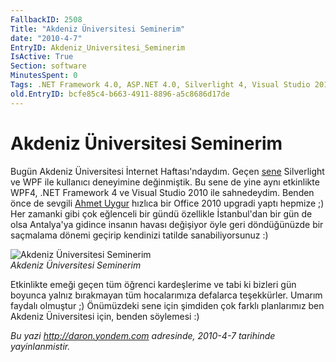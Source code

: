 ```yaml
---
FallbackID: 2508
Title: "Akdeniz Üniversitesi Seminerim"
date: "2010-4-7"
EntryID: Akdeniz_Universitesi_Seminerim
IsActive: True
Section: software
MinutesSpent: 0
Tags: .NET Framework 4.0, ASP.NET 4.0, Silverlight 4, Visual Studio 2010, WPF, ASP.NET
old.EntryID: bcfe85c4-b663-4911-8896-a5c8686d17de
---
```

# Akdeniz Üniversitesi Seminerim
Bugün Akdeniz Üniversitesi İnternet Haftası'ndaydım. Geçen
[sene](http://daron.yondem.com/tr/post/646cc301-2972-4bfd-9e39-b00cd67be81b)
Silverlight ve WPF ile kullanıcı deneyimine değinmiştik. Bu sene de yine
aynı etkinlikte WPF4, .NET Framework 4 ve Visual Studio 2010 ile
sahnedeydim. Benden önce de sevgili [Ahmet
Uygur](http://ahmet-u.spaces.live.com/) hızlıca bir Office 2010 upgradi
yaptı hepmize ;) Her zamanki gibi çok eğlenceli bir gündü özellikle
İstanbul'dan bir gün de olsa Antalya'ya gidince insanın havası değişiyor
öyle geri döndüğünüzde bir saçmalama dönemi geçirip kendinizi tatilde
sanabiliyorsunuz :)

![Akdeniz Üniversitesi
Seminerim](media/Akdeniz_Universitesi_Seminerim/06042010_3.jpg)\
*Akdeniz Üniversitesi Seminerim*

Etkinlikte emeği geçen tüm öğrenci kardeşlerime ve tabi ki bizleri gün
boyunca yalnız bırakmayan tüm hocalarımıza defalarca teşekkürler. Umarım
faydalı olmuştur ;) Önümüzdeki sene için şimdiden çok farklı planlarımız
ben Akdeniz Üniversitesi için, benden söylemesi :)



*Bu yazi http://daron.yondem.com adresinde, 2010-4-7 tarihinde yayinlanmistir.*
